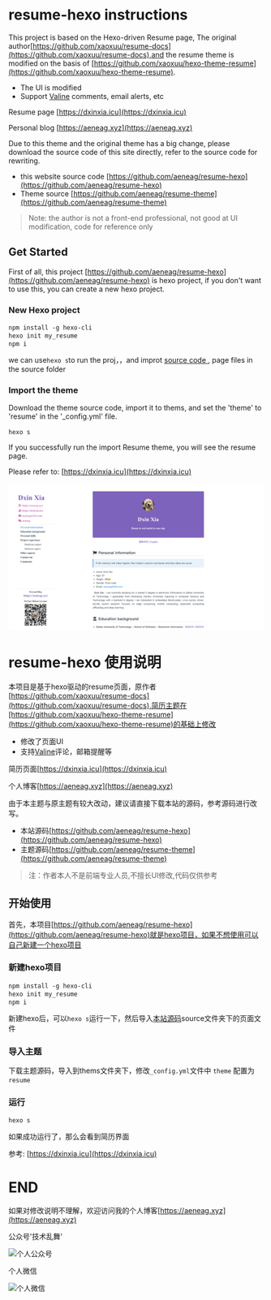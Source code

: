 # resume-hexo instructions
This project is based on the Hexo-driven Resume page, The original author[https://github.com/xaoxuu/resume-docs](https://github.com/xaoxuu/resume-docs),and the resume theme is modified on the basis of [https://github.com/xaoxuu/hexo-theme-resume](https://github.com/xaoxuu/hexo-theme-resume).

* The UI is modified
* Support [Valine](https://valine.js.org) comments, email alerts, etc

Resume page [https://dxinxia.icu](https://dxinxia.icu)

Personal blog [https://aeneag.xyz](https://aeneag.xyz)

Due to this theme and the original theme has a big change, please download the source code of this site directly, refer to the source code for rewriting.

* this website source code [https://github.com/aeneag/resume-hexo](https://github.com/aeneag/resume-hexo)
* Theme source [https://github.com/aeneag/resume-theme](https://github.com/aeneag/resume-theme)

> Note: the author is not a front-end professional, not good at UI modification, code for reference only

## Get Started

First of all, this project [https://github.com/aeneag/resume-hexo](https://github.com/aeneag/resume-hexo) is hexo project, if you don't want to use this, you can create a new hexo project.

### New Hexo project

```
npm install -g hexo-cli
hexo init my_resume
npm i
```

we can use`hexo s`to run the proj，，and improt [source code ](https://github.com/aeneag/resume-hexo), page files in the source folder

### Import the theme

Download the theme source code, import it to thems, and set the 'theme' to 'resume' in the '_config.yml' file.

```
hexo s
```

If you successfully run the import Resume theme, you will see the resume page. 

Please refer to: [https://dxinxia.icu](https://dxinxia.icu)

![example](images/page.png)

# resume-hexo 使用说明

本项目是基于hexo驱动的resume页面，原作者[https://github.com/xaoxuu/resume-docs](https://github.com/xaoxuu/resume-docs),简历主题在[https://github.com/xaoxuu/hexo-theme-resume](https://github.com/xaoxuu/hexo-theme-resume)的基础上修改

* 修改了页面UI
* 支持[Valine](https://valine.js.org)评论，邮箱提醒等

简历页面[https://dxinxia.icu](https://dxinxia.icu)

个人博客[https://aeneag.xyz](https://aeneag.xyz)

由于本主题与原主题有较大改动，建议请直接下载本站的源码，参考源码进行改写。

* 本站源码[https://github.com/aeneag/resume-hexo](https://github.com/aeneag/resume-hexo)
* 主题源码[https://github.com/aeneag/resume-theme](https://github.com/aeneag/resume-theme)

> 注：作者本人不是前端专业人员,不擅长UI修改,代码仅供参考

## 开始使用

首先，本项目[https://github.com/aeneag/resume-hexo](https://github.com/aeneag/resume-hexo)就是hexo项目，如果不想使用可以自己新建一个hexo项目

### 新建hexo项目

```
npm install -g hexo-cli
hexo init my_resume
npm i
```

新建hexo后，可以`hexo s`运行一下，然后导入[本站源码](https://github.com/aeneag/resume-hexo)source文件夹下的页面文件

### 导入主题

下载主题源码，导入到thems文件夹下，修改`_config.yml`文件中 `theme` 配置为`resume`

### 运行

```
hexo s
```

如果成功运行了，那么会看到简历界面

参考: [https://dxinxia.icu](https://dxinxia.icu)

# END

如果对修改说明不理解，欢迎访问我的个人博客[https://aeneag.xyz](https://aeneag.xyz)

公众号'技术乱舞'

<img style="height: 240px;width: 240px; " src="https://b3logfile.com/file/2021/11/qrcode_for_gh_6991d24e23e2_344-91ebc4df.jpg" alt="个人公众号">

个人微信

<img style="height: 240px;width: 240px; " src="https://b3logfile.com/file/2021/11/WechatIMG91-dc5e5be8.jpeg" alt="个人微信">

